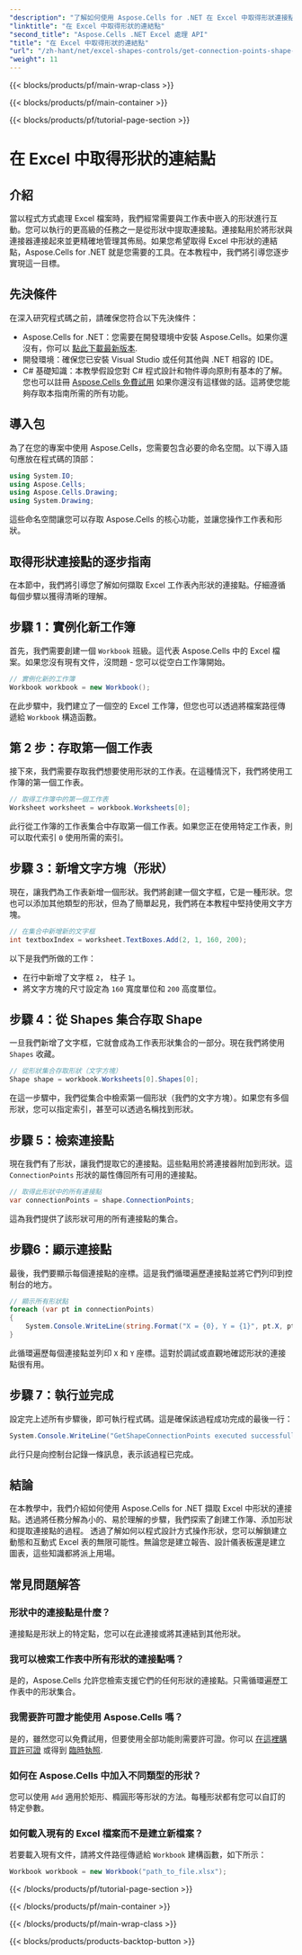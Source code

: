 ```yaml
---
"description": "了解如何使用 Aspose.Cells for .NET 在 Excel 中取得形狀連接點。按照我們的逐步指南，可以輕鬆地以程式設計方式提取和顯示形狀點。"
"linktitle": "在 Excel 中取得形狀的連結點"
"second_title": "Aspose.Cells .NET Excel 處理 API"
"title": "在 Excel 中取得形狀的連結點"
"url": "/zh-hant/net/excel-shapes-controls/get-connection-points-shape-excel/"
"weight": 11
---
```


{{< blocks/products/pf/main-wrap-class >}}

{{< blocks/products/pf/main-container >}}

{{< blocks/products/pf/tutorial-page-section >}}

# 在 Excel 中取得形狀的連結點

## 介紹
當以程式方式處理 Excel 檔案時，我們經常需要與工作表中嵌入的形狀進行互動。您可以執行的更高級的任務之一是從形狀中提取連接點。連接點用於將形狀與連接器連接起來並更精確地管理其佈局。如果您希望取得 Excel 中形狀的連結點，Aspose.Cells for .NET 就是您需要的工具。在本教程中，我們將引導您逐步實現這一目標。
## 先決條件
在深入研究程式碼之前，請確保您符合以下先決條件：
- Aspose.Cells for .NET：您需要在開發環境中安裝 Aspose.Cells。如果你還沒有，你可以 [點此下載最新版本](https://releases。aspose.com/cells/net/).
- 開發環境：確保您已安裝 Visual Studio 或任何其他與 .NET 相容的 IDE。
- C# 基礎知識：本教學假設您對 C# 程式設計和物件導向原則有基本的了解。
您也可以註冊 [Aspose.Cells 免費試用](https://releases.aspose.com/) 如果你還沒有這樣做的話。這將使您能夠存取本指南所需的所有功能。

## 導入包
為了在您的專案中使用 Aspose.Cells，您需要包含必要的命名空間。以下導入語句應放在程式碼的頂部：
```csharp
using System.IO;
using Aspose.Cells;
using Aspose.Cells.Drawing;
using System.Drawing;
```
這些命名空間讓您可以存取 Aspose.Cells 的核心功能，並讓您操作工作表和形狀。

## 取得形狀連接點的逐步指南
在本節中，我們將引導您了解如何擷取 Excel 工作表內形狀的連接點。仔細遵循每個步驟以獲得清晰的理解。
## 步驟 1：實例化新工作簿
首先，我們需要創建一個 `Workbook` 班級。這代表 Aspose.Cells 中的 Excel 檔案。如果您沒有現有文件，沒問題 - 您可以從空白工作簿開始。
```csharp
// 實例化新的工作簿
Workbook workbook = new Workbook();
```
在此步驟中，我們建立了一個空的 Excel 工作簿，但您也可以透過將檔案路徑傳遞給 `Workbook` 構造函數。
## 第 2 步：存取第一個工作表
接下來，我們需要存取我們想要使用形狀的工作表。在這種情況下，我們將使用工作簿的第一個工作表。
```csharp
// 取得工作簿中的第一個工作表
Worksheet worksheet = workbook.Worksheets[0];
```
此行從工作簿的工作表集合中存取第一個工作表。如果您正在使用特定工作表，則可以取代索引 `0` 使用所需的索引。
## 步驟 3：新增文字方塊（形狀）
現在，讓我們為工作表新增一個形狀。我們將創建一個文字框，它是一種形狀。您也可以添加其他類型的形狀，但為了簡單起見，我們將在本教程中堅持使用文字方塊。
```csharp
// 在集合中新增新的文字框
int textboxIndex = worksheet.TextBoxes.Add(2, 1, 160, 200);
```
以下是我們所做的工作：
- 在行中新增了文字框 `2`， 柱子 `1`。
- 將文字方塊的尺寸設定為 `160` 寬度單位和 `200` 高度單位。
## 步驟 4：從 Shapes 集合存取 Shape
一旦我們新增了文字框，它就會成為工作表形狀集合的一部分。現在我們將使用 `Shapes` 收藏。
```csharp
// 從形狀集合存取形狀（文字方塊）
Shape shape = workbook.Worksheets[0].Shapes[0];
```
在這一步驟中，我們從集合中檢索第一個形狀（我們的文字方塊）。如果您有多個形狀，您可以指定索引，甚至可以透過名稱找到形狀。
## 步驟 5：檢索連接點
現在我們有了形狀，讓我們提取它的連接點。這些點用於將連接器附加到形狀。這 `ConnectionPoints` 形狀的屬性傳回所有可用的連接點。
```csharp
// 取得此形狀中的所有連接點
var connectionPoints = shape.ConnectionPoints;
```
這為我們提供了該形狀可用的所有連接點的集合。
## 步驟6：顯示連接點
最後，我們要顯示每個連接點的座標。這是我們循環遍歷連接點並將它們列印到控制台的地方。
```csharp
// 顯示所有形狀點
foreach (var pt in connectionPoints)
{
    System.Console.WriteLine(string.Format("X = {0}, Y = {1}", pt.X, pt.Y));
}
```
此循環遍歷每個連接點並列印 `X` 和 `Y` 座標。這對於調試或直觀地確認形狀的連接點很有用。
## 步驟 7：執行並完成
設定完上述所有步驟後，即可執行程式碼。這是確保該過程成功完成的最後一行：
```csharp
System.Console.WriteLine("GetShapeConnectionPoints executed successfully.");
```
此行只是向控制台記錄一條訊息，表示該過程已完成。

## 結論
在本教學中，我們介紹如何使用 Aspose.Cells for .NET 擷取 Excel 中形狀的連接點。透過將任務分解為小的、易於理解的步驟，我們探索了創建工作簿、添加形狀和提取連接點的過程。
透過了解如何以程式設計方式操作形狀，您可以解鎖建立動態和互動式 Excel 表的無限可能性。無論您是建立報告、設計儀表板還是建立圖表，這些知識都將派上用場。
## 常見問題解答
### 形狀中的連接點是什麼？
連接點是形狀上的特定點，您可以在此連接或將其連結到其他形狀。
### 我可以檢索工作表中所有形狀的連接點嗎？
是的，Aspose.Cells 允許您檢索支援它們的任何形狀的連接點。只需循環遍歷工作表中的形狀集合。
### 我需要許可證才能使用 Aspose.Cells 嗎？
是的，雖然您可以免費試用，但要使用全部功能則需要許可證。你可以 [在這裡購買許可證](https://purchase.aspose.com/buy) 或得到 [臨時執照](https://purchase。aspose.com/temporary-license/).
### 如何在 Aspose.Cells 中加入不同類型的形狀？
您可以使用 `Add` 適用於矩形、橢圓形等形狀的方法。每種形狀都有您可以自訂的特定參數。
### 如何載入現有的 Excel 檔案而不是建立新檔案？
若要載入現有文件，請將文件路徑傳遞給 `Workbook` 建構函數，如下所示：  
```csharp
Workbook workbook = new Workbook("path_to_file.xlsx");
```

{{< /blocks/products/pf/tutorial-page-section >}}

{{< /blocks/products/pf/main-container >}}

{{< /blocks/products/pf/main-wrap-class >}}

{{< blocks/products/products-backtop-button >}}